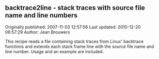 ## backtrace2line - stack traces with source file name and line numbers

Originally published: 2007-11-03 12:57:56
Last updated: 2010-12-20 06:57:29
Author: Jean Brouwers

This recipe reads a file containing stack traces from Linux' backtrace functions and extends each stack frame line with the source file name and line number.  Usage and an example are included.